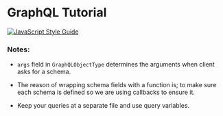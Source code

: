 # GraphQL Tutorial

[![JavaScript Style Guide](https://cdn.rawgit.com/standard/standard/master/badge.svg)](https://github.com/standard/standard)

### Notes:

- `args` field in `GraphQLObjectType` determines the arguments when client
asks for a schema.

- The reason of wrapping schema fields with a function is;
to make sure each schema is defined so we are using callbacks to ensure it.

- Keep your queries at a separate file and use query variables.